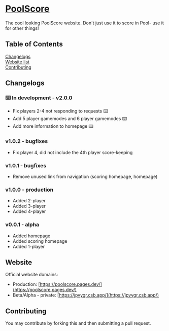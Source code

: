 # [PoolScore](https://poolscore.pages.dev/)
The cool looking PoolScore website. Don't just use it to score in Pool- use it for other things!

## Table of Contents
[Changelogs](https://github.com/disnos9/poolscore/tree/main#changelogs)<br>
[Website list](https://github.com/disnos9/poolscore/tree/main#website)<br>
[Contributing](https://github.com/disnos9/poolscore/tree/main#contributing)
## Changelogs
### ⌨️ In development - v2.0.0
- Fix players 2-4 not responding to requests ⌨️
- Add 5 player gamemodes and 6 player gamemodes ⌨️
- Add more information to homepage ⌨️
### v1.0.2 - bugfixes
- Fix player 4, did not include the 4th player score-keeping
### v1.0.1 - bugfixes
- Remove unused link from navigation (scoring homepage, homepage)

### v1.0.0 - production
- Added 2-player
- Added 3-player
- Added 4-player
### v0.0.1 - alpha
- Added homepage
- Added scoring homepage
- Added 1-player

## Website
Official website domains:
- Production: [https://poolscore.pages.dev/](https://poolscore.pages.dev/)
- Beta/Alpha - private: [https://jpvygr.csb.app/](https://jpvygr.csb.app/)

## Contributing
You may contribute by forking this and then submitting a pull request.
